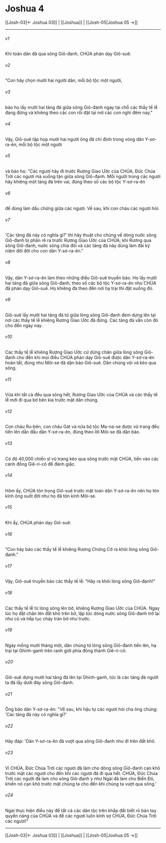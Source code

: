 # Joshua 4

[[Josh-03|← Joshua 03]] | [[Joshua]] | [[Josh-05|Joshua 05 →]]
***



###### v1 
Khi toàn dân đã qua sông Giô-đanh, CHÚA phán dạy Giô-suê: 

###### v2 
"Con hãy chọn mười hai người dân, mỗi bộ tộc một người, 

###### v3 
bảo họ lấy mười hai tảng đá giữa sông Giô-đanh ngay tại chỗ các thầy tế lễ đang đứng và khiêng theo các con rồi đặt tại nơi các con nghỉ đêm nay." 

###### v4 
Vậy, Giô-suê tập họp mười hai người ông đã chỉ định trong vòng dân Y-sơ-ra-ên, mỗi bộ tộc một người 

###### v5 
và bảo họ: "Các ngươi hãy đi trước Rương Giao Ước của CHÚA, Đức Chúa Trời các ngươi mà xuống tận giữa sông Giô-đanh. Mỗi người trong các ngươi hãy khiêng một tảng đá trên vai, đúng theo số các bộ tộc Y-sơ-ra-ên 

###### v6 
để dùng làm dấu chứng giữa các ngươi. Về sau, khi con cháu các ngươi hỏi: 

###### v7 
'Các tảng đá này có nghĩa gì?' thì hãy thuật cho chúng về dòng nước sông Giô-đanh bị phân rẽ ra trước Rương Giao Ước của CHÚA; khi Rương qua sông Giô-đanh, nước sông chia đôi và các tảng đá này dùng làm đài kỷ niệm đời đời cho con dân Y-sơ-ra-ên." 

###### v8 
Vậy, dân Y-sơ-ra-ên làm theo những điều Giô-suê truyền bảo. Họ lấy mười hai tảng đá giữa sông Giô-đanh, theo số các bộ tộc Y-sơ-ra-ên như CHÚA đã phán dạy Giô-suê. Họ khiêng đá theo đến nơi hạ trại thì đặt xuống đó. 

###### v9 
Giô-suê lấy mười hai tảng đá từ giữa lòng sông Giô-đanh đem dựng lên tại nơi các thầy tế lễ khiêng Rương Giao Ước đã đứng. Các tảng đá vẫn còn đó cho đến ngày nay. 

###### v10 
Các thầy tế lễ khiêng Rương Giao Ước cứ dừng chân giữa lòng sông Giô-đanh cho đến khi mọi điều CHÚA phán dạy Giô-suê được dân Y-sơ-ra-ên hoàn tất, đúng như Môi-se đã dặn bảo Giô-suê. Dân chúng vội vã kéo qua sông. 

###### v11 
Vừa khi tất cả đều qua sông hết, Rương Giao Ước của CHÚA và các thầy tế lễ mới đi qua bờ bên kia trước mặt dân chúng. 

###### v12 
Con cháu Ru-bên, con cháu Gát và nửa bộ tộc Ma-na-se được vũ trang đều tiến lên dẫn đầu dân Y-sơ-ra-ên, đúng theo lời Môi-se đã dặn bảo. 

###### v13 
Có độ 40,000 chiến sĩ vũ trang kéo qua sông trước mặt CHÚA, tiến vào các cánh đồng Giê-ri-cô để đánh giặc. 

###### v14 
Hôm ấy, CHÚA tôn trọng Giô-suê trước mặt toàn dân Y-sơ-ra-ên nên họ tôn kính ông suốt đời như họ đã tôn kính Môi-se. 

###### v15 
Khi ấy, CHÚA phán dạy Giô-suê: 

###### v16 
"Con hãy bảo các thầy tế lễ khiêng Rương Chứng Cớ ra khỏi lòng sông Giô-đanh." 

###### v17 
Vậy, Giô-suê truyền bảo các thầy tế lễ: "Hãy ra khỏi lòng sông Giô-đanh!" 

###### v18 
Các thầy tế lễ từ lòng sông lên bờ, khiêng Rương Giao Ước của CHÚA. Ngay lúc họ đặt chân lên đất khô trên bờ, lập tức dòng nước sông Giô-đanh trở lại như cũ và tiếp tục chảy tràn bờ như trước. 

###### v19 
Ngày mồng mười tháng một, dân chúng từ lòng sông Giô-đanh tiến lên, hạ trại tại Ghinh-ganh trên ranh giới phía đông thành Giê-ri-cô. 

###### v20 
Giô-suê dựng mười hai tảng đá lên tại Ghinh-ganh, tức là các tảng đá người ta đã lấy dưới đáy sông Giô-đanh. 

###### v21 
Ông bảo dân Y-sơ-ra-ên: "Về sau, khi hậu tự các ngươi hỏi cha ông chúng: 'Các tảng đá này có nghĩa gì?' 

###### v22 
Hãy đáp: 'Dân Y-sơ-ra-ên đã vượt qua sông Giô-đanh như đi trên đất khô. 

###### v23 
Vì CHÚA, Đức Chúa Trời các ngươi đã làm cho dòng sông Giô-đanh cạn khô trước mặt các ngươi cho đến khi các ngươi đã đi qua hết. CHÚA, Đức Chúa Trời các người đã làm cho sông Giô-đanh y như Ngài đã làm cho Biển Đỏ, khiến nó cạn khô trước mặt chúng ta cho đến khi chúng ta vượt qua sông.' 

###### v24 
Ngài thực hiện điều này để tất cả các dân tộc trên khắp đất biết rõ bàn tay quyền năng của CHÚA và để các ngươi luôn kính sợ CHÚA, Đức Chúa Trời các ngươi!"

***
[[Josh-03|← Joshua 03]] | [[Joshua]] | [[Josh-05|Joshua 05 →]]
